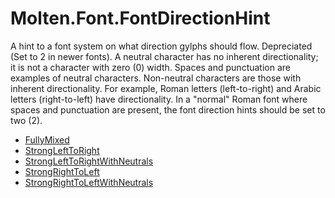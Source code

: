 ﻿  
# Molten.Font.FontDirectionHint
A hint to a font system on what direction gylphs should flow.<para />
            Depreciated (Set to 2 in newer fonts).<para />
            A neutral character has no inherent directionality; it is not a character with zero (0) width. Spaces and punctuation are examples of neutral characters.<para /> 
            Non-neutral characters are those with inherent directionality. For example, Roman letters (left-to-right) and Arabic letters (right-to-left) have directionality. 
            In a "normal" Roman font where spaces and punctuation are present, the font direction hints should be set to two (2).
  
*  [FullyMixed](docs/Molten.Font/Molten/Font/FontDirectionHint/FullyMixed.md)  
*  [StrongLeftToRight](docs/Molten.Font/Molten/Font/FontDirectionHint/StrongLeftToRight.md)  
*  [StrongLeftToRightWithNeutrals](docs/Molten.Font/Molten/Font/FontDirectionHint/StrongLeftToRightWithNeutrals.md)  
*  [StrongRightToLeft](docs/Molten.Font/Molten/Font/FontDirectionHint/StrongRightToLeft.md)  
*  [StrongRightToLeftWithNeutrals](docs/Molten.Font/Molten/Font/FontDirectionHint/StrongRightToLeftWithNeutrals.md)